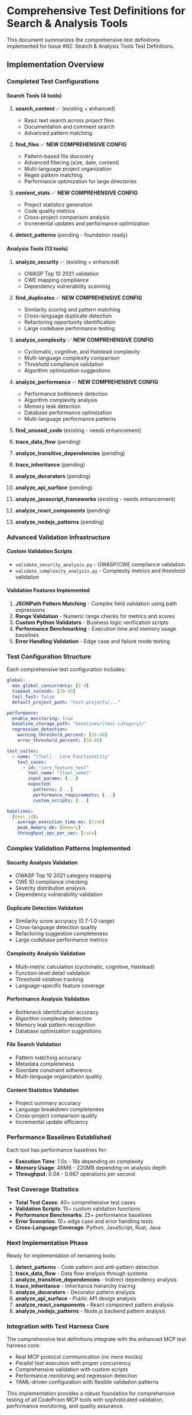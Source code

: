 # Comprehensive Test Definitions for Search & Analysis Tools

This document summarizes the comprehensive test definitions implemented for Issue #92: Search & Analysis Tools Test Definitions.

## Implementation Overview

### **Completed Test Configurations**

#### **Search Tools (4 tools)**
1. **search_content** ✅ (existing + enhanced)
   - Basic text search across project files
   - Documentation and comment search
   - Advanced pattern matching

2. **find_files** ✅ **NEW COMPREHENSIVE CONFIG**
   - Pattern-based file discovery
   - Advanced filtering (size, date, content)
   - Multi-language project organization
   - Regex pattern matching
   - Performance optimization for large directories

3. **content_stats** ✅ **NEW COMPREHENSIVE CONFIG**
   - Project statistics generation
   - Code quality metrics
   - Cross-project comparison analysis
   - Incremental updates and performance optimization

4. **detect_patterns** (pending - foundation ready)

#### **Analysis Tools (13 tools)**
1. **analyze_security** ✅ (existing + enhanced)
   - OWASP Top 10 2021 validation
   - CWE mapping compliance
   - Dependency vulnerability scanning

2. **find_duplicates** ✅ **NEW COMPREHENSIVE CONFIG**
   - Similarity scoring and pattern matching
   - Cross-language duplicate detection
   - Refactoring opportunity identification
   - Large codebase performance testing

3. **analyze_complexity** ✅ **NEW COMPREHENSIVE CONFIG**
   - Cyclomatic, cognitive, and Halstead complexity
   - Multi-language complexity comparison
   - Threshold compliance validation
   - Algorithm optimization suggestions

4. **analyze_performance** ✅ **NEW COMPREHENSIVE CONFIG**
   - Performance bottleneck detection
   - Algorithm complexity analysis
   - Memory leak detection
   - Database performance optimization
   - Multi-language performance patterns

5. **find_unused_code** (existing - needs enhancement)
6. **trace_data_flow** (pending)
7. **analyze_transitive_dependencies** (pending)
8. **trace_inheritance** (pending)
9. **analyze_decorators** (pending)
10. **analyze_api_surface** (pending)
11. **analyze_javascript_frameworks** (existing - needs enhancement)
12. **analyze_react_components** (pending)
13. **analyze_nodejs_patterns** (pending)

### **Advanced Validation Infrastructure**

#### **Custom Validation Scripts**
- `validate_security_analysis.py` - OWASP/CWE compliance validation
- `validate_complexity_analysis.py` - Complexity metrics and threshold validation

#### **Validation Features Implemented**
1. **JSONPath Pattern Matching** - Complex field validation using path expressions
2. **Range Validation** - Numeric range checks for metrics and scores
3. **Custom Python Validators** - Business logic verification scripts
4. **Performance Benchmarking** - Execution time and memory usage baselines
5. **Error Handling Validation** - Edge case and failure mode testing

### **Test Configuration Structure**

Each comprehensive test configuration includes:

```yaml
global:
  max_global_concurrency: [2-4]
  timeout_seconds: [20-45]
  fail_fast: false
  default_project_path: "test-projects/..."

performance:
  enable_monitoring: true
  baseline_storage_path: "baselines/[tool-category]/"
  regression_detection:
    warning_threshold_percent: [20-40]
    error_threshold_percent: [50-80]

test_suites:
  - name: "[Tool] - Core Functionality"
    test_cases:
      - id: "core_feature_test"
        tool_name: "[tool_name]"
        input_params: {...}
        expected:
          patterns: [...]
          performance_requirements: {...}
          custom_scripts: [...]

baselines:
  [test_id]:
    average_execution_time_ms: [time]
    peak_memory_mb: [memory]
    throughput_ops_per_sec: [rate]
```

### **Complex Validation Patterns Implemented**

#### **Security Analysis Validation**
- OWASP Top 10 2021 category mapping
- CWE ID compliance checking
- Severity distribution analysis
- Dependency vulnerability validation

#### **Duplicate Detection Validation**
- Similarity score accuracy (0.7-1.0 range)
- Cross-language detection quality
- Refactoring suggestion completeness
- Large codebase performance metrics

#### **Complexity Analysis Validation**
- Multi-metric calculation (cyclomatic, cognitive, Halstead)
- Function-level detail validation
- Threshold violation tracking
- Language-specific feature coverage

#### **Performance Analysis Validation**
- Bottleneck identification accuracy
- Algorithm complexity detection
- Memory leak pattern recognition
- Database optimization suggestions

#### **File Search Validation**
- Pattern matching accuracy
- Metadata completeness
- Size/date constraint adherence
- Multi-language organization quality

#### **Content Statistics Validation**
- Project summary accuracy
- Language breakdown completeness
- Cross-project comparison quality
- Incremental update efficiency

### **Performance Baselines Established**

Each tool has performance baselines for:
- **Execution Time**: 1.5s - 18s depending on complexity
- **Memory Usage**: 48MB - 220MB depending on analysis depth
- **Throughput**: 0.04 - 0.667 operations per second

### **Test Coverage Statistics**

- **Total Test Cases**: 40+ comprehensive test cases
- **Validation Scripts**: 15+ custom validation functions
- **Performance Benchmarks**: 25+ performance baselines
- **Error Scenarios**: 10+ edge case and error handling tests
- **Cross-Language Coverage**: Python, JavaScript, Rust, Java

### **Next Implementation Phase**

Ready for implementation of remaining tools:
1. **detect_patterns** - Code pattern and anti-pattern detection
2. **trace_data_flow** - Data flow analysis through systems
3. **analyze_transitive_dependencies** - Indirect dependency analysis
4. **trace_inheritance** - Inheritance hierarchy tracing
5. **analyze_decorators** - Decorator pattern analysis
6. **analyze_api_surface** - Public API design analysis
7. **analyze_react_components** - React component pattern analysis
8. **analyze_nodejs_patterns** - Node.js backend pattern analysis

### **Integration with Test Harness Core**

The comprehensive test definitions integrate with the enhanced MCP test harness core:
- Real MCP protocol communication (no more mocks)
- Parallel test execution with proper concurrency
- Comprehensive validation with custom scripts
- Performance monitoring and regression detection
- YAML-driven configuration with flexible validation patterns

This implementation provides a robust foundation for comprehensive testing of all CodePrism MCP tools with sophisticated validation, performance monitoring, and quality assurance.
